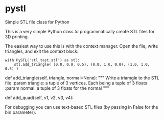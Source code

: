 # pystl
Simple STL file class for Python

This is a very simple Python class to programmatically create STL files for 3D printing.

The easiest way to use this is with the context manager. Open the file, write triangles, and exit
the context block:

    with PySTL('stl_test.stl') as stl:
        stl.add_triangle( (0.0, 0.0, 0.5), (0.0, 1.0, 0.0), (1.0, 1.0, 0.5) )

def add_triangle(self, triangle, normal=None):
        """  Write a triamgle to the STL file
        :param triangle: a tuple of 3 vertices. Each being a tuple of 3 floats
        :param normal: a tuple of 3 floats for the normal
        """

def add_quad(self, v1, v2, v3, v4):

For debugging you can use text-based STL files (by passing in False for the bin parameter).
